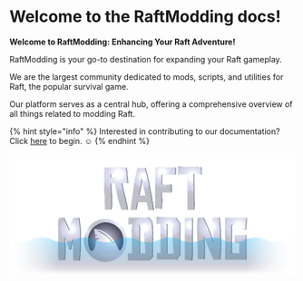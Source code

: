 # Welcome to the RaftModding docs!

**Welcome to RaftModding: Enhancing Your Raft Adventure!**

RaftModding is your go-to destination for expanding your Raft gameplay.

We are the largest community dedicated to mods, scripts, and utilities for Raft, the popular survival game.

Our platform serves as a central hub, offering a comprehensive overview of all things related to modding Raft.

{% hint style="info" %}
Interested in contributing to our documentation?\
Click [here](https://github.com/tekgamer950/raftmoddingdocs) to begin. :relaxed:
{% endhint %}



![](.gitbook/assets/RaftModdingBannerFade-01.png)
